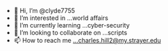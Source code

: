- 👋 Hi, I’m @clyde7755
- 👀 I’m interested in ...world affairs
- 🌱 I’m currently learning ...cyber-security
- 💞️ I’m looking to collaborate on ...scripts
- 📫 How to reach me ...charles.hill2@my.strayer.edu

<!---
clyde7755/clyde7755 is a ✨ special ✨ repository because its `README.md` (this file) appears on your GitHub profile.
You can click the Preview link to take a look at your changes.
--->
